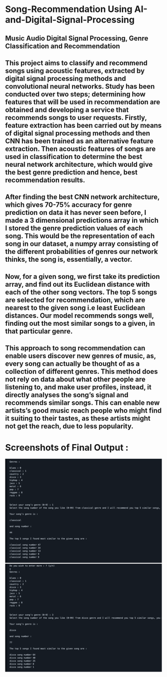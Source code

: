# Song-Recommendation Using AI-and-Digital-Signal-Processing

## Music Audio Digital Signal Processing, Genre Classification and Recommendation

## This project aims to classify and recommend songs using acoustic features, extracted by digital signal processing methods and convolutional neural networks. Study has been conducted over two steps; determining how features that will be used in recommendation are obtained and developing a service that recommends songs to user requests. Firstly, feature extraction has been carried out by means of digital signal processing methods and then CNN has been trained as an alternative feature extraction. Then acoustic features of songs are used in classification to determine the best neural network architecture, which would give the best genre prediction and hence, best recommendation results. 

## After finding the best CNN network architecture, which gives 70-75% accuracy for genre prediction on data it has never seen before, I made a 3 dimensional predictions array in which I stored the genre prediction values of each song. This would be the representation of each song in our dataset, a numpy array consisting of the different probabilities of genres our network thinks, the song is, essentially, a vector.

## Now, for a given song, we first take its prediction array, and find out its Euclidean distance with each of the other song vectors. The top 5 songs are selected for recommendation, which are nearest to the given song i.e least Euclidean distances. Our model recommends songs well, finding out the most similar songs to a given, in that particular genre. 

## This approach to song recommendation can enable users discover new genres of music, as, every song can actually be thought of as a collection of different genres. This method does not rely on data about what other people are listening to, and make user profiles, instead, it directly analyses the song’s signal and recommends similar songs. This can enable new artists’s good music reach people who might find it suiting to their tastes, as these artists might not get the reach, due to less popularity. 

# Screenshots of Final Output :

<img src="Screenshot%202021-04-12%20at%201.22.41%20PM.png">

<img src="Screenshot%202021-04-12%20at%201.22.51%20PM.png">
